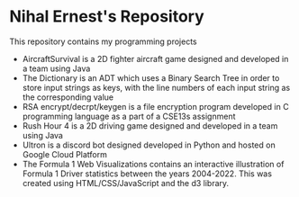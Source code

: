 # Nihal Ernest's Repository
This repository contains my programming projects

- AircraftSurvival is a 2D fighter aircraft game designed and developed in a team using Java
- The Dictionary is an ADT which uses a Binary Search Tree in order to store input strings as keys, with the line numbers of each input string as the corresponding value
- RSA encrypt/decrpt/keygen is a file encryption program developed in C programming language as a part of a CSE13s assignment
- Rush Hour 4 is a 2D driving game designed and developed in a team using Java
- Ultron is a discord bot designed developed in Python and hosted on Google Cloud Platform
- The Formula 1 Web Visualizations contains an interactive illustration of Formula 1 Driver statistics between the years 2004-2022. This was created using HTML/CSS/JavaScript and the d3 library.
